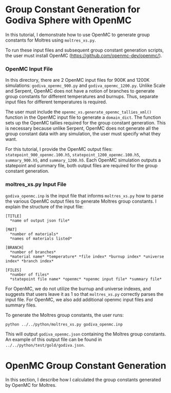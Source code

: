 # Group Constant Generation for Godiva Sphere with OpenMC

In this tutorial, I demonstrate how to use OpenMC to generate group constants for Moltres using `moltres_xs.py`.

To run these input files and subsequent group constant generation scripts, the user must install OpenMC (https://github.com/openmc-dev/openmc/). 

### OpenMC Input File 
In this directory, there are 2 OpenMC input files for 900K and 1200K simulations: `godiva_openmc_900.py` and `godiva_openmc_1200.py`. Unlike Scale and Serpent, OpenMC does not have a notion of branches to generate group constants for different temperatures and burnups. Thus, separate input files for different temperatures is required. 

The user must include the `openmc_xs.generate_openmc_tallies_xml()` function in the OpenMC input file to generate a `domain_dict`. The function sets up the OpenMC tallies required for the group constant generation. This is necessary because unlike Serpent, OpenMC does not generate all the group constant data with any simulation, the user must specify what they want. 

For this tutorial, I provide the OpenMC output files: `statepoint_900_openmc.100.h5`, `statepoint_1200_openmc.100.h5`, `summary_900.h5`, and `summary_1200.h5`. Each OpenMC simulation outputs a statepoint and summary file, both output files are required for the group constant generation. 

### moltres_xs.py Input File
`godiva_openmc.inp` is the input file that informs `moltres_xs.py` how to parse the various OpenMC output files to generate Moltres group constants. I explain the structure of the input file: 
```
[TITLE]
  *name of output json file*

[MAT]
  *number of materials*
  *names of materials listed*

[BRANCH]
  *number of branches*
  *material name* *temperature* *file index* *burnup index* *universe index* *branch index*
  
[FILES]
  *number of files*
  *statepoint file name* *openmc* *openmc input file* *summary file*
```
For OpenMC, we do not utilize the burnup and universe indexes, and suggests that users leave it as 1 so that `moltres_xs.py` correctly parses the input file. For OpenMC, we also add additional openmc input files and summary files.  

To generate the Moltres group constants, the user runs: 
```
python ../../python/moltres_xs.py godiva_openmc.inp
```
This will output `godiva_openmc.json` containing the Moltres group constants. An example of this output file can be found in `../../python/test/gold/godiva.json`.



# OpenMC Group Constant Generation 

In this section, I describe how I calculated the group constants generated by OpenMC for Moltres. 
